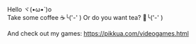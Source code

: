 Hello ヾ(•ω•`)o  
Take some coffee ☕╰('-' )  Or do you want tea? 🍵╰('-' ) 

And check out my games: https://pikkua.com/videogames.html

